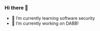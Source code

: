 ### Hi there 👋
 - 🌱 I’m currently learning software security
 - 🔭 I’m currently working on DABB!

<!--
**PorkyPhoenix091/PorkyPhoenix091** is a ✨ _special_ ✨ repository because its `README.md` (this file) appears on your GitHub profile.

Here are some ideas to get you started:


- 👯 I’m looking to collaborate on ...
- 🤔 I’m looking for help with ...
- 💬 Ask me about ...
- 📫 How to reach me: ...
- 😄 Pronouns: ...
- ⚡ Fun fact: ...
-->
